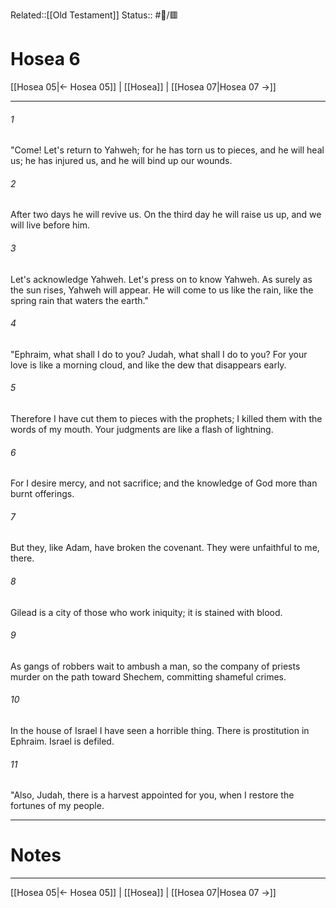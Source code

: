 Related::[[Old Testament]]
Status:: #📖/🟥
# Hosea 6

[[Hosea 05|← Hosea 05]] | [[Hosea]] | [[Hosea 07|Hosea 07 →]]
***



###### 1 
"Come! Let's return to Yahweh; for he has torn us to pieces, and he will heal us; he has injured us, and he will bind up our wounds. 

###### 2 
After two days he will revive us. On the third day he will raise us up, and we will live before him. 

###### 3 
Let's acknowledge Yahweh. Let's press on to know Yahweh. As surely as the sun rises, Yahweh will appear. He will come to us like the rain, like the spring rain that waters the earth." 

###### 4 
"Ephraim, what shall I do to you? Judah, what shall I do to you? For your love is like a morning cloud, and like the dew that disappears early. 

###### 5 
Therefore I have cut them to pieces with the prophets; I killed them with the words of my mouth. Your judgments are like a flash of lightning. 

###### 6 
For I desire mercy, and not sacrifice; and the knowledge of God more than burnt offerings. 

###### 7 
But they, like Adam, have broken the covenant. They were unfaithful to me, there. 

###### 8 
Gilead is a city of those who work iniquity; it is stained with blood. 

###### 9 
As gangs of robbers wait to ambush a man, so the company of priests murder on the path toward Shechem, committing shameful crimes. 

###### 10 
In the house of Israel I have seen a horrible thing. There is prostitution in Ephraim. Israel is defiled. 

###### 11 
"Also, Judah, there is a harvest appointed for you, when I restore the fortunes of my people.

---
# Notes


***
[[Hosea 05|← Hosea 05]] | [[Hosea]] | [[Hosea 07|Hosea 07 →]]
